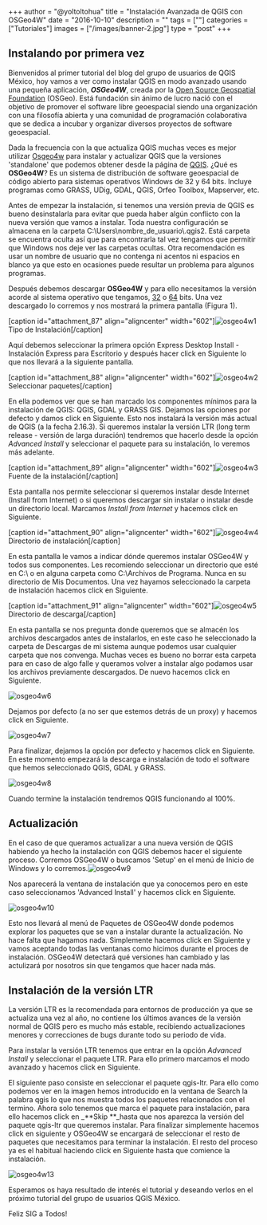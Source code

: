 +++
author = "@yoltoltohua"
title = "Instalación Avanzada de QGIS con OSGeo4W"
date = "2016-10-10"
description = ""
tags = [""]
categories = ["Tutoriales"]
images  = ["/images/banner-2.jpg"]
type = "post"
+++

## Instalando por primera vez

Bienvenidos al primer tutorial del blog del grupo de usuarios de QGIS México, hoy vamos a ver como instalar QGIS en modo avanzado usando una pequeña aplicación, _**OSGeo4W**_, creada por la [Open Source Geospatial Foundation](http://www.osgeo.org/content/foundation/about.html) (OSGeo). Está fundación sin ánimo de lucro nació con el objetivo de promover el software libre geoespacial siendo una organización con una filosofía abierta y una comunidad de programación colaborativa que se dedica a incubar y organizar diversos proyectos de software geoespacial.

Dada la frecuencia con la que actualiza QGIS muchas veces es mejor utilizar [Osgeo4w](https://trac.osgeo.org/osgeo4w/) para instalar y actualizar QGIS que la versiones 'standalone' que podemos obtener desde la página de [QGIS](http://qgis.org). ¿Qué es **OSGeo4W**? Es un sistema de distribución de software geoespacial de código abierto para sistemas operativos Windows de 32 y 64 bits. Incluye programas como GRASS, UDig, GDAL, QGIS, Orfeo Toolbox, Mapserver, etc.

Antes de empezar la instalación, si tenemos una versión previa de QGIS es bueno desinstalarla para evitar que pueda haber algún conflicto con la nueva versión que vamos a instalar. Toda nuestra configuración se almacena en la carpeta C:\\Users\\nombre\_de\_usuario\\.qgis2. Está carpeta se encuentra oculta así que para encontrarla tal vez tengamos que permitir que Windows nos deje ver las carpetas ocultas. Otra recomendación es usar un nombre de usuario que no contenga ni acentos ni espacios en blanco ya que esto en ocasiones puede resultar un problema para algunos programas.

Después debemos descargar **OSGeo4W** y para ello necesitamos la versión acorde al sistema operativo que tengamos, [32](http://download.osgeo.org/osgeo4w/osgeo4w-setup-x86.exe) o [64](http://download.osgeo.org/osgeo4w/osgeo4w-setup-x86_64.exe) bits. Una vez descargado lo corremos y nos mostrará la primera pantalla (Figura 1).

\[caption id="attachment\_87" align="aligncenter" width="602"\]![osgeo4w1](/images/osgeo4w1.png) Tipo de Instalación\[/caption\]

Aquí debemos seleccionar la primera opción Express Desktop Install - Instalación Express para Escritorio y después hacer click en Siguiente lo que nos llevará a la siguiente pantalla.

\[caption id="attachment\_88" align="aligncenter" width="602"\]![osgeo4w2](/images/osgeo4w2.png) Seleccionar paquetes\[/caption\]

En ella podemos ver que se han marcado los componentes mínimos para la instalación de QGIS: QGIS, GDAL y GRASS GIS. Dejamos las opciones por defecto y damos click en Siguiente. Esto nos instalará la versión más actual de QGIS (a la fecha 2.16.3). Si queremos instalar la versión LTR (long term release - versión de larga duración) tendremos que hacerlo desde la opción _Advanced Install_ y seleccionar el paquete para su instalación, lo veremos más adelante.

\[caption id="attachment\_89" align="aligncenter" width="602"\]![osgeo4w3](/images/osgeo4w3.png) Fuente de la instalación\[/caption\]

Esta pantalla nos permite seleccionar si queremos instalar desde Internet (Install from Internet) o si queremos descargar sin instalar o instalar desde un directorio local. Marcamos _Install from Internet_ y hacemos click en Siguiente.

\[caption id="attachment\_90" align="aligncenter" width="602"\]![osgeo4w4](/images/osgeo4w4.png) Directorio de instalación\[/caption\]

En esta pantalla le vamos a indicar dónde queremos instalar OSGeo4W y todos sus componentes. Les recomiendo seleccionar un directorio que esté en C:\\ o en alguna carpeta como C:\\Archivos de Programa. Nunca en su directorio de Mis Documentos. Una vez hayamos seleccionado la carpeta de instalación hacemos click en Siguiente.

\[caption id="attachment\_91" align="aligncenter" width="602"\]![osgeo4w5](/images/osgeo4w5.png) Directorio de descarga\[/caption\]

En esta pantalla se nos pregunta donde queremos que se almacén los archivos descargados antes de instalarlos, en este caso he seleccionado la carpeta de Descargas de mi sistema aunque podemos usar cualquier carpeta que nos convenga. Muchas veces es bueno no borrar esta carpeta para en caso de algo falle y queramos volver a instalar algo podamos usar los archivos previamente descargados. De nuevo hacemos click en Siguiente.

![osgeo4w6](/images/osgeo4w6.png)

Dejamos por defecto (a no ser que estemos detrás de un proxy) y hacemos click en Siguiente.

![osgeo4w7](/images/osgeo4w7.png)

Para finalizar, dejamos la opción por defecto y hacemos click en Siguiente. En este momento empezará la descarga e instalación de todo el software que hemos seleccionado QGIS, GDAL y GRASS.

![osgeo4w8](/images/osgeo4w8.png)

Cuando termine la instalación tendremos QGIS funcionando al 100%.

## Actualización

En el caso de que queramos actualizar a una nueva versión de QGIS habiendo ya hecho la instalación con QGIS debemos hacer el siguiente proceso. Corremos OSGeo4W o buscamos 'Setup' en el menú de Inicio de Windows y lo corremos.![osgeo4w9](/images/osgeo4w9.png)

Nos aparecerá la ventana de instalación que ya conocemos pero en este caso seleccionamos 'Advanced Install' y hacemos click en Siguiente.

![osgeo4w10](/images/osgeo4w10.png)

Esto nos llevará al menú de Paquetes de OSGeo4W donde podemos explorar los paquetes que se van a instalar durante la actualización. No hace falta que hagamos nada. Simplemente hacemos click en Siguiente y vamos aceptando todas las ventanas como hicimos durante el proces de instalación. OSGeo4W detectará qué versiones han cambiado y las actulizará por nosotros sin que tengamos que hacer nada más.

## Instalación de la versión LTR

La versión LTR es la recomendada para entornos de producción ya que se actualiza una vez al año, no contiene los últimos avances de la versión normal de QGIS pero es mucho más estable, recibiendo actualizaciones menores y correcciones de bugs durante todo su periodo de vida.

Para instalar la versión LTR tenemos que entrar en la opción _Advanced Install_ y seleccionar el paquete LTR. Para ello primero marcamos el modo avanzado y hacemos click en Siguiente.

El siguiente paso consiste en seleccionar el paquete qgis-ltr. Para ello como podemos ver en la imagen hemos introducido en la ventana de Search la palabra qgis lo que nos muestra todos los paquetes relacionados con el termino. Ahora solo tenemos que marca el paquete para instalación, para ello hacemos click en _**Skip **_hasta que nos aparezca la versión del paquete qgis-ltr que queremos instalar. Para finalizar simplemente hacemos click en siguiente y OSGeo4W se encargará de seleccionar el resto de paquetes que necesitamos para terminar la instalación. El resto del proceso ya es el habitual haciendo click en Siguiente hasta que comience la instalación.

![osgeo4w13](/images/osgeo4w13.png)

Esperamos os haya resultado de interés el tutorial y deseando verlos en el próximo tutorial del grupo de usuarios QGIS México.

Feliz SIG a Todos!
